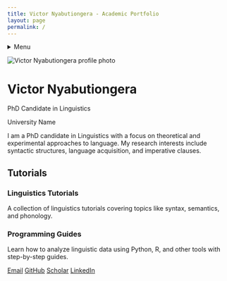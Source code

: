 ```yaml
---
title: Victor Nyabutiongera - Academic Portfolio
layout: page
permalink: /
---
```

<!-- Navigation -->
<details>
<summary>Menu</summary>

[Home](/)
[About](/about/)
[[Tutorials](/tutorials/)
[Publications](/publications/)
[Contact](/contact/)
</details>



<!-- Hero -->
![Victor Nyabutiongera profile photo](profile-placeholder.jpg)

# Victor Nyabutiongera

PhD Candidate in Linguistics

University Name

I am a PhD candidate in Linguistics with a focus on theoretical and experimental approaches to language. My research interests include syntactic structures, language acquisition, and imperative clauses.
## Tutorials

### Linguistics Tutorials
A collection of linguistics tutorials covering topics like syntax, semantics, and phonology.

### Programming Guides
Learn how to analyze linguistic data using Python, R, and other tools with step-by-step guides.


<!-- Contact -->
[Email](mailto:victor@university.edu) [GitHub](https://github.com/Ongevic) [Scholar](https://scholar.google.com) [LinkedIn](https://linkedin.com)
